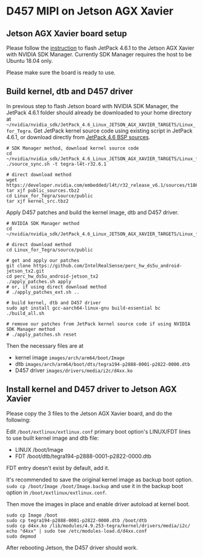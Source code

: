 # D457 MIPI on Jetson AGX Xavier

## Jetson AGX Xavier board setup

Please follow the [instruction](https://docs.nvidia.com/sdk-manager/install-with-sdkm-jetson/index.html) to flash JetPack 4.6.1 to the Jetson AGX Xavier with NVIDIA SDK Manager. Currently SDK Manager requires the host to be Ubuntu 18.04 only.

Please make sure the board is ready to use.

## Build kernel, dtb and D457 driver

In previous step to flash Jetson board with NVIDIA SDK Manager, the JetPack 4.6.1 folder should already be downloaded to your home directory at `~/nvidia/nvidia_sdk/JetPack_4.6_Linux_JETSON_AGX_XAVIER_TARGETS/Linux_for_Tegra`. Get JetPack kernel source code using existing script in JetPack 4.6.1, or download directly from [JetPack 4.6 BSP sources](https://developer.nvidia.com/embedded/l4t/r32_release_v6.1/sources/t186/public_sources.tbz2).

```
# SDK Manager method, download kernel source code
cd ~/nvidia/nvidia_sdk/JetPack_4.6_Linux_JETSON_AGX_XAVIER_TARGETS/Linux_for_Tegra
./source_sync.sh -t tegra-l4t-r32.6.1

# direct download method
wget https://developer.nvidia.com/embedded/l4t/r32_release_v6.1/sources/t186/public_sources.tbz2
tar xjf public_sources.tbz2
cd Linux_for_Tegra/source/public
tar xjf kernel_src.tbz2
```

Apply D457 patches and build the kernel image, dtb and D457 driver.

```
# NVIDIA SDK Manager method
cd ~/nvidia/nvidia_sdk/JetPack_4.6_Linux_JETSON_AGX_XAVIER_TARGETS/Linux_for_Tegra/sources

# direct download method
cd Linux_for_Tegra/source/public

# get and apply our patches
git clone https://github.com/IntelRealSense/perc_hw_ds5u_android-jetson_tx2.git
cd perc_hw_ds5u_android-jetson_tx2
./apply_patches.sh apply
# or, if using direct download method
# ./apply_patches_ext.sh ..

# build kernel, dtb and D457 driver
sudo apt install gcc-aarch64-linux-gnu build-essential bc
./build_all.sh

# remove our patches from JetPack kernel source code if using NVIDIA SDK Manager method
# ./apply_patches.sh reset
```

Then the necessary files are at
- kernel image `images/arch/arm64/boot/Image`
- dtb `images/arch/arm64/boot/dts/tegra194-p2888-0001-p2822-0000.dtb`
- D457 driver `images/drivers/media/i2c/d4xx.ko`

## Install kernel and D457 driver to Jetson AGX Xavier

Please copy the 3 files to the Jetson AGX Xavier board, and do the following:

Edit `/boot/extlinux/extlinux.conf` primary boot option's LINUX/FDT lines to use built kernel image and dtb file:

- LINUX /boot/Image
- FDT /boot/dtb/tegra194-p2888-0001-p2822-0000.dtb

FDT entry doesn't exist by default, add it.

It's recommended to save the original kernel image as backup boot option. `sudo cp /boot/Image /boot/Image.backup` and use it in the backup boot option in `/boot/extlinux/extlinux.conf`.

Then move the images in place and enable driver autoload at kernel boot.

```
sudo cp Image /boot
sudo cp tegra194-p2888-0001-p2822-0000.dtb /boot/dtb
sudo cp d4xx.ko /lib/modules/4.9.253-tegra/kernel/drivers/media/i2c/
echo "d4xx" | sudo tee /etc/modules-load.d/d4xx.conf
sudo depmod
```

After rebooting Jetson, the D457 driver should work.
